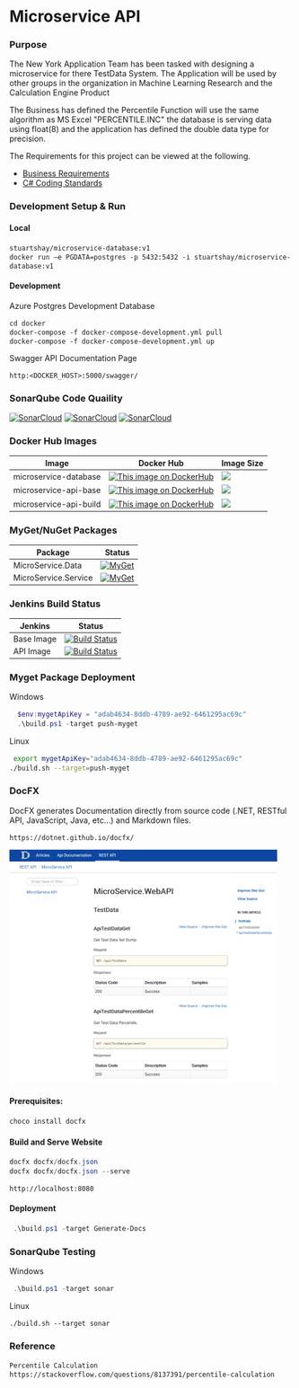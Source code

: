 # Microservice API

### Purpose

The New York Application Team has been tasked with designing a microservice for there TestData System.  The Application will be used by other groups in the organization in Machine Learning Research and the Calculation Engine Product

The Business has defined the Percentile Function will use the same algorithm as MS Excel "PERCENTILE.INC" the database is serving data using float(8) and the application has defined the double data type for precision.

The Requirements for this project can be viewed at the following.

* [Business Requirements](/docfx/articles/requirements.md)
* [C# Coding Standards](/docfx/articles/csharp_coding_standards.md)

### Development Setup & Run

#### Local 
```
stuartshay/microservice-database:v1
docker run —e PGDATA=postgres -p 5432:5432 -i stuartshay/microservice-database:v1
```

#### Development

Azure Postgres Development Database
```
cd docker
docker-compose -f docker-compose-development.yml pull
docker-compose -f docker-compose-development.yml up
```

Swagger API Documentation Page
```
http:<DOCKER_HOST>:5000/swagger/
```

### SonarQube Code Quaility

[![SonarCloud](http://sonar.navigatorglass.com:9000/api/project_badges/measure?project=db762c49b56bd854f8e7fb1d03f7106468a27387&metric=reliability_rating)](http://sonar.navigatorglass.com:9000/dashboard?id=db762c49b56bd854f8e7fb1d03f7106468a27387)
[![SonarCloud](http://sonar.navigatorglass.com:9000/api/project_badges/measure?project=db762c49b56bd854f8e7fb1d03f7106468a27387&metric=security_rating)](http://sonar.navigatorglass.com:9000/dashboard?id=db762c49b56bd854f8e7fb1d03f7106468a27387)
[![SonarCloud](http://sonar.navigatorglass.com:9000/api/project_badges/measure?project=db762c49b56bd854f8e7fb1d03f7106468a27387&metric=sqale_rating)](http://sonar.navigatorglass.com:9000/dashboard?id=db762c49b56bd854f8e7fb1d03f7106468a27387)

### Docker Hub Images

 Image       |  Docker Hub | Image Size
------------ | ------------- | -------------
microservice-database | [![This image on DockerHub](https://img.shields.io/docker/pulls/stuartshay/microservice-database.svg)](https://hub.docker.com/r/stuartshay/microservice-database/) |[![](https://images.microbadger.com/badges/image/stuartshay/microservice-database.svg)](https://microbadger.com/images/stuartshay/microservice-database "Get your own image badge on microbadger.com") 
microservice-api-base | [![This image on DockerHub](https://img.shields.io/docker/pulls/stuartshay/microservice-api.svg)](https://hub.docker.com/r/stuartshay/microservice-api/)  | [![](https://images.microbadger.com/badges/image/stuartshay/microservice-api.svg)](https://microbadger.com/images/stuartshay/microservice-api "Get your own image badge on microbadger.com") 
microservice-api-build | [![This image on DockerHub](https://img.shields.io/docker/pulls/stuartshay/microservice-api.svg)](https://hub.docker.com/r/stuartshay/microservice-api/) | [![](https://images.microbadger.com/badges/image/stuartshay/microservice-api.svg)](https://microbadger.com/images/stuartshay/microservice-api "Get your own image badge on microbadger.com")

### MyGet/NuGet Packages

 Package | Status  
------------ | -------------
MicroService.Data | [![MyGet](https://img.shields.io/myget/microservice/v/MicroService.Data.svg)](https://www.myget.org/feed/microservice/package/nuget/MicroService.Data)
MicroService.Service | [![MyGet](https://img.shields.io/myget/microservice/v/MicroService.Service.svg)](https://www.myget.org/feed/microservice/package/nuget/MicroService.Service)

### Jenkins Build Status

 Jenkins | Status  
------------ | -------------
Base Image | [![Build Status](https://jenkins.navigatorglass.com/buildStatus/icon?job=MicroService/microservice-api-base)](https://jenkins.navigatorglass.com/job/MicroService/job/microservice-api-base/)
API  Image | [![Build Status](https://jenkins.navigatorglass.com/buildStatus/icon?job=MicroService/microservice-api-build)](https://jenkins.navigatorglass.com/job/MicroService/job/microservice-api-build/)

### Myget Package Deployment

Windows

```powershell
  $env:mygetApiKey = "adab4634-8ddb-4789-ae92-6461295ac69c"
  .\build.ps1 -target push-myget
```

Linux
 
```bash
 export mygetApiKey="adab4634-8ddb-4789-ae92-6461295ac69c"
./build.sh --target=push-myget
```

### DocFX

DocFX generates Documentation directly from source code (.NET, RESTful API, JavaScript, Java, etc...) and Markdown files.

```
https://dotnet.github.io/docfx/
```

![](assets/docfx.png)

#### Prerequisites:

```powershell
choco install docfx
```

#### Build and Serve Website

```powershell
docfx docfx/docfx.json
docfx docfx/docfx.json --serve
```

```
http://localhost:8080
```

#### Deployment 
```powershell
 .\build.ps1 -target Generate-Docs
```

### SonarQube Testing

Windows

```powershell
 .\build.ps1 -target sonar
```

Linux
```
./build.sh --target sonar
```

### Reference

```
Percentile Calculation
https://stackoverflow.com/questions/8137391/percentile-calculation
```
